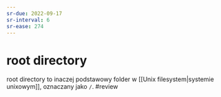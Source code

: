 ```yaml
---
sr-due: 2022-09-17
sr-interval: 6
sr-ease: 274
---
```


# root directory
root directory to inaczej podstawowy folder w [[Unix filesystem|systemie unixowym]], oznaczany jako `/`.
#review